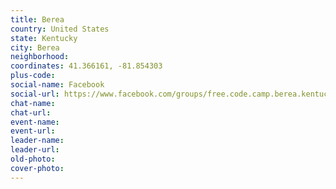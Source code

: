 ```yaml
---
title: Berea
country: United States
state: Kentucky
city: Berea
neighborhood: 
coordinates: 41.366161, -81.854303
plus-code:
social-name: Facebook
social-url: https://www.facebook.com/groups/free.code.camp.berea.kentucky
chat-name:
chat-url:
event-name:
event-url:
leader-name:
leader-url:
old-photo: 
cover-photo:
---
```

